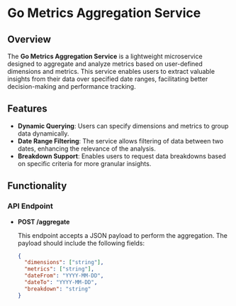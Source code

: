 # Go Metrics Aggregation Service

## Overview

The **Go Metrics Aggregation Service** is a lightweight microservice designed to aggregate and analyze metrics based on user-defined dimensions and metrics. This service enables users to extract valuable insights from their data over specified date ranges, facilitating better decision-making and performance tracking.

## Features

- **Dynamic Querying**: Users can specify dimensions and metrics to group data dynamically.
- **Date Range Filtering**: The service allows filtering of data between two dates, enhancing the relevance of the analysis.
- **Breakdown Support**: Enables users to request data breakdowns based on specific criteria for more granular insights.


## Functionality

### API Endpoint

- **POST /aggregate**
  
  This endpoint accepts a JSON payload to perform the aggregation. The payload should include the following fields:

  ```json
  {
    "dimensions": ["string"],
    "metrics": ["string"],
    "dateFrom": "YYYY-MM-DD",
    "dateTo": "YYYY-MM-DD",
    "breakdown": "string"
  }
